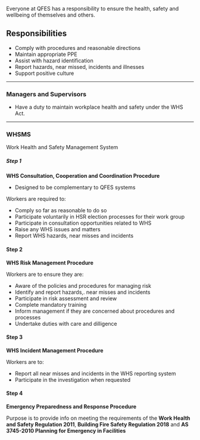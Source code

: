 
Everyone at QFES has a responsibility to ensure the health, safety and wellbeing of themselves and others. 

## Responsibilities

- Comply with procedures and reasonable directions
- Maintain appropriate PPE
- Assist with hazard identification
- Report hazards, near missed, incidents and illnesses
- Support positive culture

---
### Managers and Supervisors

- Have a duty to maintain workplace health and safety under the WHS Act.

---
### WHSMS

Work Health and Safety Management System

##### Step 1

**WHS Consultation, Cooperation and Coordination Procedure**

- Designed to be complementary to QFES systems

Workers are required to:

- Comply so far as reasonable to do so
- Participate voluntarily in HSR election processes for their work group 
- Participate in consultation opportunities related to WHS
- Raise any WHS issues and matters
- Report WHS hazards, near misses and incidents 

#### Step 2

**WHS Risk Management Procedure**

Workers are to ensure they are:

- Aware of the policies and procedures for managing risk
- Identify and report hazards,. near misses and incidents
- Participate in risk assessment and review
- Complete mandatory training
- Inform management if they are concerned about procedures and processes
- Undertake duties with care and dilligence

#### Step 3

**WHS Incident Management Procedure**

Workers are to:

- Report all near misses and incidents in the WHS reporting system
- Participate in the investigation when requested

#### Step 4

**Emergency Preparedness and Response Procedure**

Purpose is to provide info on meeting the requirements of the **Work Health and Safety Regulation 2011**, **Building Fire Safety Regulation 2018** and **AS 3745-2010 Planning for Emergency in Facilities**